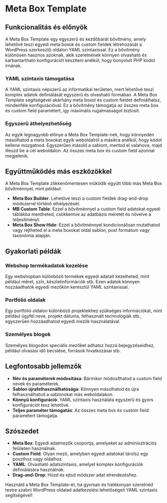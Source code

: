 # Meta Box Template

## Funkcionalitás és előnyök

A Meta Box Template egy egyszerű és kezdőbarát bővítmény, amely lehetővé teszi egyedi meta boxok és custom fieldek létrehozását a WordPress szerkesztő oldalon YAML szintaxissal. Ez a bővítmény különösen hasznos azoknak, akik szeretnének könnyen olvasható és karbantartható konfigurációt készíteni anélkül, hogy bonyolult PHP kódot írnának.

### YAML szintaxis támogatása

A YAML szintaxis népszerű az informatikai területen, mert lehetővé teszi komplex adatok definiálását egyszerű és olvasható formában. A Meta Box Template segítségével akárhány meta boxot és custom fieldet definiálhatsz, mindenféle konfigurációval. Ez a bővítmény támogatja az összes meta box és custom field paramétert, így maximális rugalmasságot biztosít.

### Egyszerű áthelyezhetőség

Az egyik legnagyobb előnye a Meta Box Template-nek, hogy könnyedén másolhatod a meta boxokat egyik weboldalról a másikra anélkül, hogy kódot kellene mozgatnod. Egyszerűen másold a sablont, mentsd el valahova, majd illeszd be a cél weboldalon. Az összes meta box és custom field azonnal megjelenik.

## Együttműködés más eszközökkel

A Meta Box Template zökkenőmentesen működik együtt több más Meta Box bővítménnyel, mint például:

- **Meta Box Builder**: Lehetővé teszi a custom fieldek drag-and-drop módszerrel történő elhelyezését.
- **MB Custom Table**: Ezzel a bővítménnyel a custom field adatokat egyedi táblákba mentheted, csökkentve az adatbázis méretét és növelve a teljesítményt.
- **Meta Box Show Hide**: Ezzel a bővítménnyel kondicionálisan mutathatod vagy rejtheted el a meta boxokat oldal sablon, post formátum vagy taxonómia alapján.

## Gyakorlati példák

### Webshop termékadatok kezelése

Egy webshopban különböző termékek egyedi adatait kezelheted, mint például méret, szín, készletinformációk stb. Ezen adatok könnyen hozzáadhatók egyedi mezőkön keresztül YAML szintaxissal.

### Portfólió oldalak

Egy portfólió oldalon különböző projektekhez szükséges információkat, mint például ügyfél neve, projekt dátuma, felhasznált technológiák stb., egyszerűen hozzáadhatod egyedi mezők használatával.

### Személyes blogok

Személyes blogodon speciális mezőket adhatsz hozzá bejegyzéseidhez, például olvasási idő becslése, források hivatkozásai stb.

## Legfontosabb jellemzők

- **Név és paraméterek módosítása**: Bármikor módosíthatod a custom field nevek és paraméterek.
- **Sablon újrafelhasználhatósága**: Könnyen másolhatod és újra felhasználhatod a sablonokat más weboldalakon.
- **Könnyű konfiguráció**: YAML szintaxis használata egyszerű és gyors konfigurációt tesz lehetővé.
- **Teljes paraméter támogatás**: Az összes meta box és custom field paramétert támogatja.

## Szószedet

- **Meta Box**: Egyedi adatmezők csoportja, amelyeket az adminisztrációs felületen használnak.
- **Custom Field**: Olyan mező, amelyben egyedi adatokat tárolsz egy poszthoz vagy oldalhoz.
- **YAML**: Olvasható adatszintaxis, amelyet komplex konfigurációk definiálására használnak.
- **Drag-and-Drop**: Húzd és ejtsd módszer adat elrendezéshez.

Használd a Meta Box Template-et, ha gyorsan és hatékonyan szeretnéd testre szabni WordPress oldalad adatkezelési lehetőségeit YAML szintaxis segítségével!